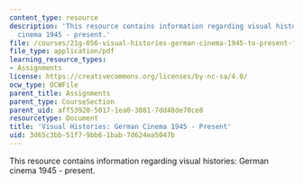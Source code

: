 ```yaml
---
content_type: resource
description: 'This resource contains information regarding visual histories: German
  cinema 1945 - present.'
file: /courses/21g-056-visual-histories-german-cinema-1945-to-present-fall-2003/3d65c3bb51f79bb61bab7d624ea5047b_MIT21G_056F03_third_paper.pdf
file_type: application/pdf
learning_resource_types:
- Assignments
license: https://creativecommons.org/licenses/by-nc-sa/4.0/
ocw_type: OCWFile
parent_title: Assignments
parent_type: CourseSection
parent_uid: aff53920-5017-1ea0-3881-7dd48de70ce8
resourcetype: Document
title: 'Visual Histories: German Cinema 1945 - Present'
uid: 3d65c3bb-51f7-9bb6-1bab-7d624ea5047b
---
```

This resource contains information regarding visual histories: German cinema 1945 - present.